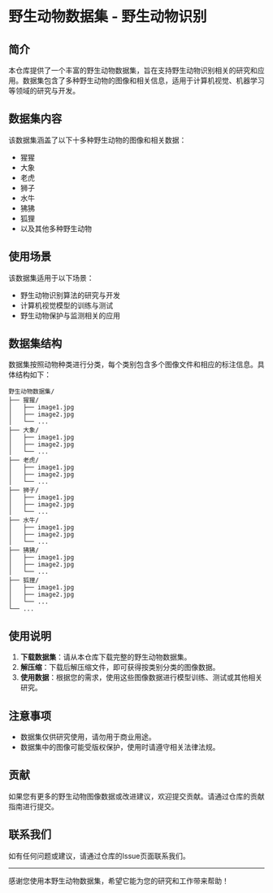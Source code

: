 # 野生动物数据集 - 野生动物识别

## 简介

本仓库提供了一个丰富的野生动物数据集，旨在支持野生动物识别相关的研究和应用。数据集包含了多种野生动物的图像和相关信息，适用于计算机视觉、机器学习等领域的研究与开发。

## 数据集内容

该数据集涵盖了以下十多种野生动物的图像和相关数据：

- 猩猩
- 大象
- 老虎
- 狮子
- 水牛
- 狒狒
- 狐狸
- 以及其他多种野生动物

## 使用场景

该数据集适用于以下场景：

- 野生动物识别算法的研究与开发
- 计算机视觉模型的训练与测试
- 野生动物保护与监测相关的应用

## 数据集结构

数据集按照动物种类进行分类，每个类别包含多个图像文件和相应的标注信息。具体结构如下：

```
野生动物数据集/
├── 猩猩/
│   ├── image1.jpg
│   ├── image2.jpg
│   └── ...
├── 大象/
│   ├── image1.jpg
│   ├── image2.jpg
│   └── ...
├── 老虎/
│   ├── image1.jpg
│   ├── image2.jpg
│   └── ...
├── 狮子/
│   ├── image1.jpg
│   ├── image2.jpg
│   └── ...
├── 水牛/
│   ├── image1.jpg
│   ├── image2.jpg
│   └── ...
├── 狒狒/
│   ├── image1.jpg
│   ├── image2.jpg
│   └── ...
├── 狐狸/
│   ├── image1.jpg
│   ├── image2.jpg
│   └── ...
└── ...
```

## 使用说明

1. **下载数据集**：请从本仓库下载完整的野生动物数据集。
2. **解压缩**：下载后解压缩文件，即可获得按类别分类的图像数据。
3. **使用数据**：根据您的需求，使用这些图像数据进行模型训练、测试或其他相关研究。

## 注意事项

- 数据集仅供研究使用，请勿用于商业用途。
- 数据集中的图像可能受版权保护，使用时请遵守相关法律法规。

## 贡献

如果您有更多的野生动物图像数据或改进建议，欢迎提交贡献。请通过仓库的贡献指南进行提交。

## 联系我们

如有任何问题或建议，请通过仓库的Issue页面联系我们。

---

感谢您使用本野生动物数据集，希望它能为您的研究和工作带来帮助！